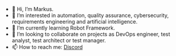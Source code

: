 - 👋 Hi, I’m Markus.
- 👀 I’m interested in automation, quality assurance, cybersecurity, requirements engineering and artificial intelligence.
- 🌱 I’m currently learning Robot Framework.
- 💞️ I’m looking to collaborate on projects as DevOps engineer, test analyst, test architect or test manager.
- 📫 How to reach me: [Discord](https://discord.com/users/1019642880748433449)
